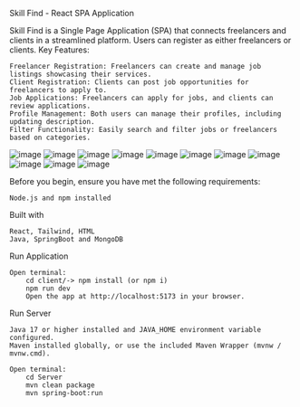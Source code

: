 Skill Find - React SPA Application

Skill Find is a Single Page Application (SPA) that connects freelancers and clients in a streamlined platform. Users can register as either freelancers or clients.
Key Features:

    Freelancer Registration: Freelancers can create and manage job listings showcasing their services.
    Client Registration: Clients can post job opportunities for freelancers to apply to.
    Job Applications: Freelancers can apply for jobs, and clients can review applications.
    Profile Management: Both users can manage their profiles, including updating description.
    Filter Functionality: Easily search and filter jobs or freelancers based on categories.
![image](https://github.com/user-attachments/assets/c0261b93-36bc-446e-81d2-97b1ce2a4250)
![image](https://github.com/user-attachments/assets/56d268f4-8064-4a75-a4d6-a66ceb621f75)
![image](https://github.com/user-attachments/assets/27c0b2d2-a777-4462-ab6e-b8b692d3dd4d)
![image](https://github.com/user-attachments/assets/83978891-c369-4579-b71e-364d9b5dddac)
![image](https://github.com/user-attachments/assets/1245685c-dce7-4bb0-89c4-7331d90334e0)
![image](https://github.com/user-attachments/assets/52123c1b-dd11-4954-bea7-cfb747ae9717)
![image](https://github.com/user-attachments/assets/315bd86b-aa01-4ded-a032-5a6fa7618e68)
![image](https://github.com/user-attachments/assets/523af6c0-3ce0-4fc0-aa88-31bfbd071adc)
![image](https://github.com/user-attachments/assets/8c6e10a2-d824-4f5a-9437-962fd95a844e)
![image](https://github.com/user-attachments/assets/e25f32ae-e634-4548-ae83-258c89f6f1d2)
![image](https://github.com/user-attachments/assets/5ccc72f1-fe70-4055-bddb-3d85e3284a55)

Before you begin, ensure you have met the following requirements:

    Node.js and npm installed
    
Built with

    React, Tailwind, HTML
    Java, SpringBoot and MongoDB

Run Application

    Open terminal:
        cd client/-> npm install (or npm i)
        npm run dev
        Open the app at http://localhost:5173 in your browser.

Run Server

    Java 17 or higher installed and JAVA_HOME environment variable configured.
    Maven installed globally, or use the included Maven Wrapper (mvnw / mvnw.cmd).
    
    Open terminal:
        cd Server 
        mvn clean package
        mvn spring-boot:run

